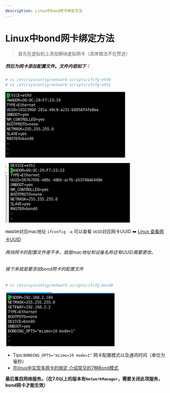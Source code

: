 ```yaml
---
description: Linux中bond网卡绑定方法
---
```


# Linux中bond网卡绑定方法

> 首先在虚拟机上添加俩块虚拟网卡（具体做法不在赘述）

##### 然后为网卡添加配置文件。文件内容如下：
```bash
# vi /etc/sysconfig/network-scripts/ifcfg-eth0
# vi /etc/sysconfig/network-scripts/ifcfg-eth1
```

![](../assets/jianshu/2743275-231c926bb3754e1e.png)

![](../assets/jianshu/2743275-632908b8c294579b.png)

`HWADDR`对应mac地址 `ifconfig -a` 可以查看
`UUID`对应网卡UUID ➡️ [Linux 查看网卡UUID](https://www.jianshu.com/p/d9137881309c)

###### 两块网卡的配置文件差不多，就是mac地址和设备名称还有UUID需要更改。

###### 接下来就是要添加bond网卡的配置文件
```bash
# vi /etc/sysconfig/network-scripts/ifcfg-bond0
```

![](../assets/jianshu/2743275-b7d0f4f003432886.png)

- Tips:`BONDING_OPTS="miimo=10 mode=1"` 网卡配置模式以及通讯时间（单位为毫秒）
- [在linux中实现多网卡的绑定 介绍常见的7种Bond模式](http://www.cnblogs.com/nulige/p/6714183.html)


**最后重启网络服务。（在7.0以上的版本有`NetworkManager`，需要关闭此项服务，bond网卡才能生效）**
